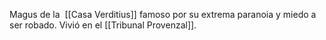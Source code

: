 Magus de la  [[Casa Verditius]] famoso por su extrema paranoia y miedo a ser robado. Vivió en el [[Tribunal Provenzal]]. 
